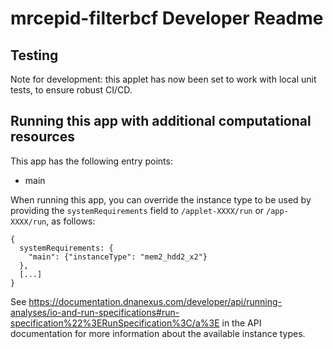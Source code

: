 # mrcepid-filterbcf Developer Readme

## Testing

Note for development: this applet has now been set to work with local unit tests, to ensure
robust CI/CD.

## Running this app with additional computational resources

This app has the following entry points:

* main

When running this app, you can override the instance type to be used by
providing the ``systemRequirements`` field to ```/applet-XXXX/run``` or
```/app-XXXX/run```, as follows:

    {
      systemRequirements: {
        "main": {"instanceType": "mem2_hdd2_x2"}
      },
      [...]
    }

See https://documentation.dnanexus.com/developer/api/running-analyses/io-and-run-specifications#run-specification%22%3ERunSpecification%3C/a%3E
in the API documentation for more information about the
available instance types.
